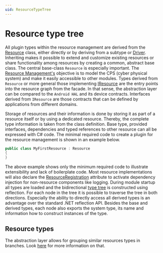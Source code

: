 ```yaml
---
uid: ResourceTypeTree
---
```

# Resource type tree

All plugin types within the resource management are derived from the [Resource](/src/Moryx.AbstractionLayer/Resources/Resource.cs) class, either directly or by deriving from a subtype or [Driver](/src/Moryx.AbstractionLayer/Drivers/Driver.cs). 
Inheriting makes it possible to extend and customize existing resources or share functionality among resources by creating a common, abstract base class. 
The central base-class `Resource` is especially important. 
The [Resource Management's](ResourceManagement.md) objective is to model the CPS (cyber physical system) and make it easily accessible to other modules. 
Types derived from `Resource` or more general those implementing [IResource](/src/Moryx.AbstractionLayer/Resources/IResource.cs) are the entry points into the resource graph from the facade. 
In that sense, the abstraction layer can be compared to the `Android HAL` and its device contracts. 
Interfaces derived from `IResource` are those contracts that can be defined by applications from different domains. 

Storage of resources and their information is done by storing it as part of a resource itself or by using a dedicated resource. 
Thereby, the complete type information is taken from the class definition. 
Base type, provided interfaces, dependencies and typed references to other resource can all be expressed with C# code. 
The minimal required code to create a plugin for the resource management is shown in an example below.

```cs
public class MyFirstResource : Resource
{
}
```

The above example shows only the minimum required code to illustrate extensibility and lack of boilerplate code. 
Most resource implementations will also declare the [ResourceRegistration](/src/Moryx.AbstractionLayer/Resources/Attributes/ResourceRegistrationAttribute.cs) attribute to activate dependency injection for non-resource components like logging. 
During module startup all types are loaded and the bidirectional [type tree](/src/Moryx.AbstractionLayer/Resources/IResourceTypeTree.cs) is constructed using reflection. 
For each node in the tree it is possible to traverse the tree in both directions. 
Especially the ability to directly access all derived types is an advantage over the standard .NET reflection API. 
Besides the base and derived types, each node also exports the system type, its name and information how to construct instances of the type.

## Resource types
The abstraction layer allows for grouping similar resources types in branches. Look [here](Types/Overview.md) for more information on that.